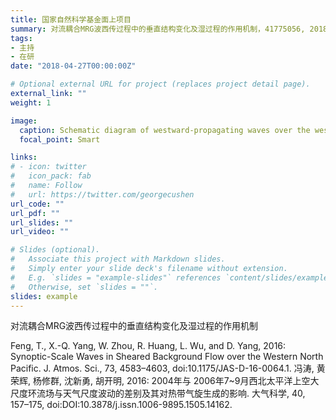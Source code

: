 ```yaml
---
title: 国家自然科学基金面上项目
summary: 对流耦合MRG波西传过程中的垂直结构变化及湿过程的作用机制，41775056, 2018-2021, 主持，在研
tags:
- 主持
- 在研
date: "2018-04-27T00:00:00Z"

# Optional external URL for project (replaces project detail page).
external_link: ""
weight: 1

image:
  caption: Schematic diagram of westward-propagating waves over the western North Pacific
  focal_point: Smart

links:
# - icon: twitter
#   icon_pack: fab
#   name: Follow
#   url: https://twitter.com/georgecushen
url_code: ""
url_pdf: ""
url_slides: ""
url_video: ""

# Slides (optional).
#   Associate this project with Markdown slides.
#   Simply enter your slide deck's filename without extension.
#   E.g. `slides = "example-slides"` references `content/slides/example-slides.md`.
#   Otherwise, set `slides = ""`.
slides: example
---
```


对流耦合MRG波西传过程中的垂直结构变化及湿过程的作用机制

Feng, T., X.-Q. Yang, W. Zhou, R. Huang, L. Wu, and D. Yang, 2016: Synoptic-Scale Waves in Sheared Background Flow over the Western North Pacific. J. Atmos. Sci., 73, 4583–4603, doi:10.1175/JAS-D-16-0064.1.
冯涛, 黄荣辉, 杨修群, 沈新勇, 胡开明, 2016: 2004年与 2006年7~9月西北太平洋上空大尺度环流场与天气尺度波动的差别及其对热带气旋生成的影响. 大气科学, 40, 157–175, doi:DOI:10.3878/j.issn.1006-9895.1505.14162.